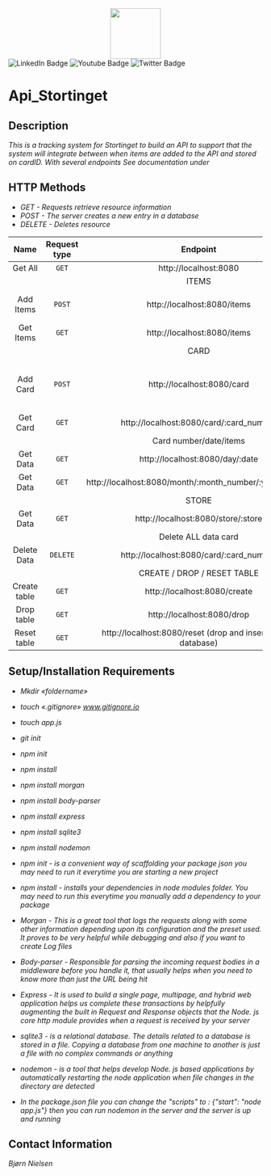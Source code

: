 <div id="header" align="center">
  <img src="https://media.giphy.com/media/M9gbBd9nbDrOTu1Mqx/giphy.gif" width="100"/>
</div>
<div id="badges">
  <img src="https://img.shields.io/badge/LinkedIn-blue?style=for-the-badge&logo=linkedin&logoColor=white" alt="LinkedIn Badge"/>
  <img src="https://img.shields.io/badge/YouTube-red?style=for-the-badge&logo=youtube&logoColor=white" alt="Youtube Badge"/>
  <img src="https://img.shields.io/badge/Twitter-blue?style=for-the-badge&logo=twitter&logoColor=white" alt="Twitter Badge"/>
</div>

# Api_Stortinget

## Description

_This is a tracking system for Stortinget to build an API to support that the system will integrate between when items are added to the API and stored on cardID. With several endpoints See documentation under_

## HTTP Methods

- _GET - Requests retrieve resource information_
- _POST - The server creates a new entry in a database_
- _DELETE - Deletes resource_

|     Name     | Request type |                            Endpoint                            |                                   Body                                    |
| :----------: | :----------: | :------------------------------------------------------------: | :-----------------------------------------------------------------------: |
|   Get All    |    `GET`     |                     http://localhost:8080                      |                                                                           |
|              |              |                             ITEMS                              |                                                                           |
|  Add Items   |    `POST`    |                  http://localhost:8080/items                   |           { name:"string", category:"string", price:"number" }            |
|  Get Items   |    `GET`     |                  http://localhost:8080/items                   |                                                                           |
|              |              |                              CARD                              |                                                                           |
|   Add Card   |    `POST`    |                   http://localhost:8080/card                   | { card_number:"number", store: "string", adress:"string", date:"string" } |
|   Get Card   |    `GET`     |            http://localhost:8080/card/:card_number             |                                                                           |
|              |              |                     Card number/date/items                     |                                                                           |
|   Get Data   |    `GET`     |                http://localhost:8080/day/:date                 |                                                                           |
|   Get Data   |    `GET`     |     http://localhost:8080/month/:month_number/:year_number     |                                                                           |
|              |              |                             STORE                              |                                                                           |
|   Get Data   |    `GET`     |               http://localhost:8080/store/:store               |                                                                           |
|              |              |                      Delete ALL data card                      |                                                                           |
| Delete Data  |   `DELETE`   |            http://localhost:8080/card/:card_number             |                                                                           |
|              |              |                  CREATE / DROP / RESET TABLE                   |                                                                           |
| Create table |    `GET`     |                  http://localhost:8080/create                  |                                                                           |
|  Drop table  |    `GET`     |                   http://localhost:8080/drop                   |                                                                           |
| Reset table  |    `GET`     | http://localhost:8080/reset (drop and insert data to database) |                                                                           |

## Setup/Installation Requirements

- _Mkdir «foldername»_
- _touch «.gitignore» www.gitignore.io_
- _touch app.js_
- _git init_
- _npm init_
- _npm install_
- _npm install morgan_
- _npm install body-parser_
- _npm install express_
- _npm install sqlite3_
- _npm install nodemon_

- _npm init - is a convenient way of scaffolding your package json you may need to run it everytime you are starting a new project_

- _npm install - installs your dependencies in node modules folder. You may need to run this everytime you manually add a dependency to your package_

- _Morgan - This is a great tool that logs the requests along with some other information depending upon its configuration and the preset used. It proves to be very helpful while debugging and also if you want to create Log files_

- _Body-parser - Responsible for parsing the incoming request bodies in a middleware before you handle it, that usually helps when you need to know more than just the URL being hit_

- _Express - It is used to build a single page, multipage, and hybrid web application helps us complete these transactions by helpfully augmenting the built in Request and Response objects that the Node. js core http module provides when a request is received by your server_

- _sqlite3 - is a relational database. The details related to a database is stored in a file. Copying a database from one machine to another is just a file with no complex commands or anything_

- _nodemon - is a tool that helps develop Node. js based applications by automatically restarting the node application when file changes in the directory are detected_

- _In the package.json file you can change the "scripts" to : {"start": "node app.js"} then you can run nodemon in the server and the server is up and running_

## Contact Information

_Bjørn Nielsen_
